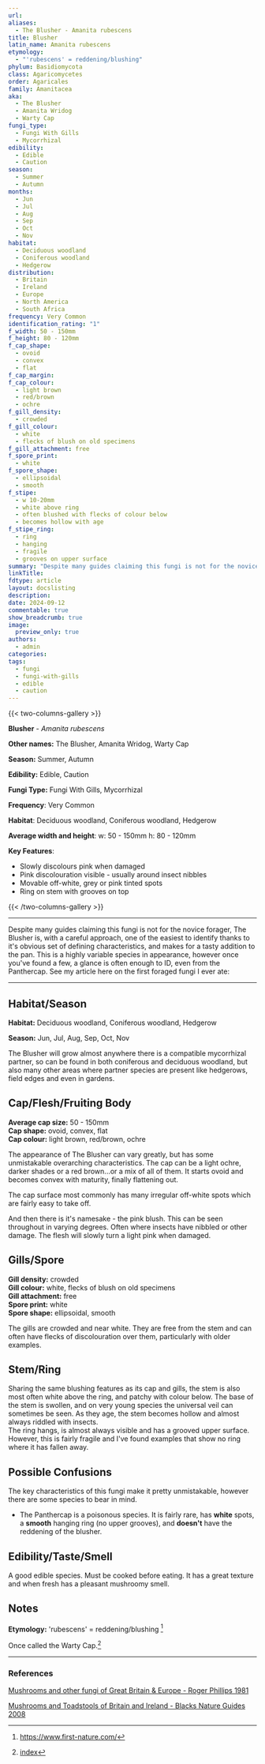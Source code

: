```yaml
---
url: 
aliases:
  - The Blusher - Amanita rubescens
title: Blusher
latin_name: Amanita rubescens
etymology:
  - "'rubescens' = reddening/blushing"
phylum: Basidiomycota
class: Agaricomycetes
order: Agaricales
family: Amanitacea
aka:
  - The Blusher
  - Amanita Wridog
  - Warty Cap
fungi_type:
  - Fungi With Gills
  - Mycorrhizal
edibility:
  - Edible
  - Caution
season:
  - Summer
  - Autumn
months:
  - Jun
  - Jul
  - Aug
  - Sep
  - Oct
  - Nov
habitat:
  - Deciduous woodland
  - Coniferous woodland
  - Hedgerow
distribution:
  - Britain
  - Ireland
  - Europe
  - North America
  - South Africa
frequency: Very Common
identification_rating: "1"
f_width: 50 - 150mm
f_height: 80 - 120mm
f_cap_shape:
  - ovoid
  - convex
  - flat
f_cap_margin: 
f_cap_colour:
  - light brown
  - red/brown
  - ochre
f_gill_density:
  - crowded
f_gill_colour:
  - white
  - flecks of blush on old specimens
f_gill_attachment: free
f_spore_print:
  - white
f_spore_shape:
  - ellipsoidal
  - smooth
f_stipe:
  - w 10-20mm
  - white above ring
  - often blushed with flecks of colour below
  - becomes hollow with age
f_stipe_ring:
  - ring
  - hanging
  - fragile
  - grooves on upper surface
summary: "Despite many guides claiming this fungi is not for the novice forager, The Blusher is, with a careful approach, one of the easiest to identify thanks to it's obvious set of defining characteristics, and makes for a tasty addition to the pan. This is a highly variable species in appearance, however once you've found a few, a glance is often enough to ID, even from the Panthercap. See my article here on the first foraged fungi I ever ate:"
linkTitle: 
fdtype: article
layout: docslisting
description: 
date: 2024-09-12
commentable: true
show_breadcrumb: true
image:
  preview_only: true
authors:
  - admin
categories: 
tags:
  - fungi
  - fungi-with-gills
  - edible
  - caution
---
```


{{< two-columns-gallery >}}

**Blusher** - _Amanita rubescens_

**Other names:** The Blusher, Amanita Wridog, Warty Cap

**Season:** Summer, Autumn

**Edibility:** Edible, Caution

**Fungi Type:** Fungi With Gills, Mycorrhizal

**Frequency**: Very Common

**Habitat**: Deciduous woodland, Coniferous woodland, Hedgerow

**Average width and height**: w: 50 - 150mm h: 80 - 120mm

**Key Features**:

- Slowly discolours pink when damaged
- Pink discolouration visible - usually around insect nibbles
- Movable off-white, grey or pink tinted spots
- Ring on stem with grooves on top

{{< /two-columns-gallery >}}

---

Despite many guides claiming this fungi is not for the novice forager, The Blusher is, with a careful approach, one of the easiest to identify thanks to it's obvious set of defining characteristics, and makes for a tasty addition to the pan. This is a highly variable species in appearance, however once you've found a few, a glance is often enough to ID, even from the Panthercap. See my article here on the first foraged fungi I ever ate:

---

## Habitat/Season

**Habitat:** Deciduous woodland, Coniferous woodland, Hedgerow

**Season:** Jun, Jul, Aug, Sep, Oct, Nov

The Blusher will grow almost anywhere there is a compatible mycorrhizal partner, so can be found in both coniferous and deciduous woodland, but also many other areas where partner species are present like hedgerows, field edges and even in gardens.

## Cap/Flesh/Fruiting Body

**Average cap size:** 50 - 150mm  
**Cap shape:** ovoid, convex, flat  
**Cap colour:** light brown, red/brown, ochre  

The appearance of The Blusher can vary greatly, but has some unmistakable overarching characteristics. The cap can be a light ochre, darker shades or a red brown...or a mix of all of them. It starts ovoid and becomes convex with maturity, finally flattening out.

The cap surface most commonly has many irregular off-white spots which are fairly easy to take off.

And then there is it's namesake - the pink blush. This can be seen throughout in varying degrees. Often where insects have nibbled or other damage. The flesh will slowly turn a light pink when damaged.

## Gills/Spore

**Gill density:** crowded  
**Gill colour:** white, flecks of blush on old specimens  
**Gill attachment:** free  
**Spore print:** white  
**Spore shape:** ellipsoidal, smooth

The gills are crowded and near white. They are free from the stem and can often have flecks of discolouration over them, particularly with older examples.

## Stem/Ring

Sharing the same blushing features as its cap and gills, the stem is also most often white above the ring, and patchy with colour below. The base of the stem is swollen, and on very young species the universal veil can sometimes be seen. As they age, the stem becomes hollow and almost always riddled with insects.  
The ring hangs, is almost always visible and has a grooved upper surface. However, this is fairly fragile and I've found examples that show no ring where it has fallen away.

## Possible Confusions

The key characteristics of this fungi make it pretty unmistakable, however there are some species to bear in mind.

- The Panthercap is a poisonous species. It is fairly rare, has **white** spots, a **smooth** hanging ring (no upper grooves), and **doesn't** have the reddening of the blusher.

## Edibility/Taste/Smell

A good edible species. Must be cooked before eating. It has a great texture and when fresh has a pleasant mushroomy smell.

## Notes

**Etymology:** 'rubescens' = reddening/blushing [^1]

Once called the Warty Cap.[^2]


---
### References


[Mushrooms and other fungi of Great Britain & Europe - Roger Phillips 1981](/guides/reference/books/Mushrooms-and-other-fungi-of-Great-Britain-and-Europe-Roger-Phillips-1981)

[Mushrooms and Toadstools of Britain and Ireland - Blacks Nature Guides 2008](/guides/reference/books/Mushrooms-and-Toadstools-of-Britain-and-Ireland-Blacks-Nature-Guides)

[^1]: https://www.first-nature.com/
[^2]: [index](/guides/reference/books/the-foragers-calendar-john-wright)